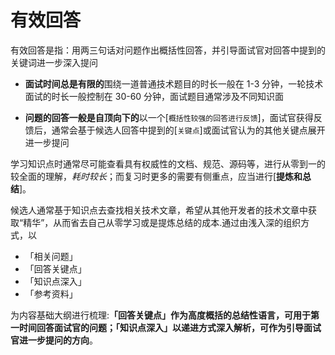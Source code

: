# 有效回答

有效回答是指：用两三句话对问题作出概括性回答，并引导面试官对回答中提到的关键词进一步深入提问

- **面试时间总是有限的**围绕一道普通技术题目的时长一般在 1-3 分钟，一轮技术面试的时长一般控制在 30-60 分钟，面试题目通常涉及不同知识面

- **问题的回答一般是自顶向下的**以一个[`概括性较强的回答进行反馈`]，面试官获得反馈后，通常会基于候选人回答中提到的[`关键点`]或面试官认为的其他关键点展开进一步提问

学习知识点时通常尽可能查看具有权威性的文档、规范、源码等，进行从零到一的较全面的理解，_耗时较长_；而复习时更多的需要有侧重点，应当进行[**提炼和总结**]。

候选人通常基于知识点去查找相关技术文章，希望从其他开发者的技术文章中获取“精华”，从而省去自己从零学习或是提炼总结的成本.通过由浅入深的组织方式，以

- 「相关问题」
- 「回答关键点」
- 「知识点深入」
- 「参考资料」

为内容基础大纲进行梳理:**「回答关键点」作为高度概括的总结性语言，可用于第一时间回答面试官的问题；「知识点深入」以递进方式深入解析，可作为引导面试官进一步提问的方向**。

